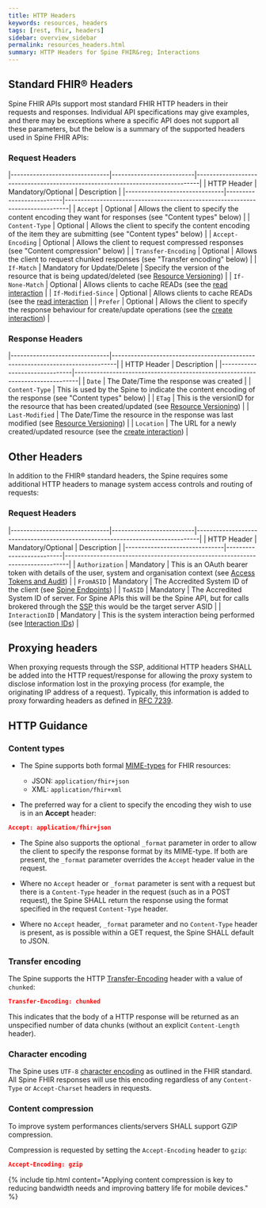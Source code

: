 ```yaml
---
title: HTTP Headers
keywords: resources, headers
tags: [rest, fhir, headers]
sidebar: overview_sidebar
permalink: resources_headers.html
summary: HTTP Headers for Spine FHIR&reg; Interactions
---
```


## Standard FHIR&reg; Headers ##

Spine FHIR APIs support most standard FHIR HTTP headers in their requests and responses. Individual API specifications may give examples, and there may be exceptions where a specific API does not support all these parameters, but the below is a summary of the supported headers used in Spine FHIR APIs:

### Request Headers ###

|-------------------------------|--------------------------|-------------------------------------------------------------------------------|
| HTTP Header                   | Mandatory/Optional       | Description                                                                   |
|-------------------------------|--------------------------|-------------------------------------------------------------------------------|
| ```Accept```                  | Optional                 | Allows the client to specify the content encoding they want for responses (see "Content types" below) |
| ```Content-Type```            | Optional                 | Allows the client to specify the content encoding of the item they are submitting (see "Content types" below) |
| ```Accept-Encoding```         | Optional                 | Allows the client to request compressed responses (see "Content compression" below) |
| ```Transfer-Encoding```       | Optional                 | Allows the client to request chunked responses (see "Transfer encoding" below) |
| ```If-Match```                | Mandatory for Update/Delete | Specify the version of the resource that is being updated/deleted (see [Resource Versioning](resources_versioning.html)) |
| ```If-None-Match```           | Optional                 | Allows clients to cache READs (see the [read interaction](read.html) |
| ```If-Modified-Since```       | Optional                 | Allows clients to cache READs (see the [read interaction](read.html) |
| ```Prefer```                  | Optional                 | Allows the client to specify the response behaviour for create/update operations (see the [create interaction](create.html#response-preference)) |


### Response Headers ###

|-------------------------------|-------------------------------------------------------------------------------|
| HTTP Header                   | Description                                                                   |
|-------------------------------|-------------------------------------------------------------------------------|
| ```Date```                    | The Date/Time the response was created |
| ```Content-Type```            | This is used by the Spine to indicate the content encoding of the response (see "Content types" below) |
| ```ETag```                    | This is the versionID for the resource that has been created/updated (see [Resource Versioning](resources_versioning.html)) |
| ```Last-Modified```           | The Date/Time the resource in the response was last modified (see [Resource Versioning](resources_versioning.html)) |
| ```Location```                | The URL for a newly created/updated resource (see the [create interaction](create.html)) |


## Other Headers ##

In addition to the FHIR&reg; standard headers, the Spine requires some additional HTTP headers to manage system access controls and routing of requests:

### Request Headers ###

|-------------------------------|--------------------------|-------------------------------------------------------------------------------|
| HTTP Header                   | Mandatory/Optional       | Description                                                                   |
|-------------------------------|--------------------------|-------------------------------------------------------------------------------|
| ```Authorization```           | Mandatory                | This is an OAuth bearer token with details of the user, system and organisation context (see [Access Tokens and Audit](security_jwt.html)) |
| ```FromASID```               | Mandatory                | The Accredited System ID of the client (see [Spine Endpoints](build_endpoints.html)) |
| ```ToASID```                 | Mandatory                | The Accredited System ID of server. For Spine APIs this will be the Spine API, but for calls brokered through the [SSP](ssp_overview.html) this would be the target server ASID |
| ```InteractionID```          | Mandatory                | This is the system interaction being performed (see [Interaction IDs](security_interaction_ids.html)) |

## Proxying headers ##

When proxying requests through the SSP, additional HTTP headers SHALL be added into the HTTP request/response for allowing the proxy system to disclose information lost in the proxying process (for example, the originating IP address of a request). Typically, this information is added to proxy forwarding headers as defined in [RFC 7239](https://tools.ietf.org/html/rfc7239).

## HTTP Guidance ##

### Content types ###

- The Spine supports both formal [MIME-types](https://www.hl7.org/fhir/STU3/http.html#mime-type) for FHIR resources:
  - JSON: `application/fhir+json`
  - XML: `application/fhir+xml`

- The preferred way for a client to specify the encoding they wish to use is in an **Accept** header:

```json
Accept: application/fhir+json
```

- The Spine also supports the optional `_format` parameter in order to allow the client to specify the response format by its MIME-type. If both are present, the `_format` parameter overrides the `Accept` header value in the request.

- Where no `Accept` header or `_format` parameter is sent with a request but there is a `Content-Type` header in the request (such as in a POST request), the Spine SHALL return the response using the format specified in the request `Content-Type` header.

- Where no `Accept` header, `_format` parameter and no `Content-Type` header is present, as is possible within a GET request, the Spine SHALL default to JSON.

### Transfer encoding ###

The Spine supports the HTTP [Transfer-Encoding](https://en.wikipedia.org/wiki/Chunked_transfer_encoding) header with a value of `chunked`:

```json
Transfer-Encoding: chunked
```

This indicates that the body of a HTTP response will be returned as an unspecified number of data chunks (without an explicit `Content-Length` header).

### Character encoding ###

The Spine uses `UTF-8` [character encoding](https://www.hl7.org/fhir/STU3/http.html#mime-type) as outlined in the FHIR standard. All Spine FHIR responses will use this encoding regardless of any `Content-Type` or `Accept-Charset` headers in requests.

### Content compression ###

To improve system performances clients/servers SHALL support GZIP compression.

Compression is requested by setting the `Accept-Encoding` header to `gzip`:

```json
Accept-Encoding: gzip
```

{% include tip.html content="Applying content compression is key to reducing bandwidth needs and improving battery life for mobile devices." %} 

